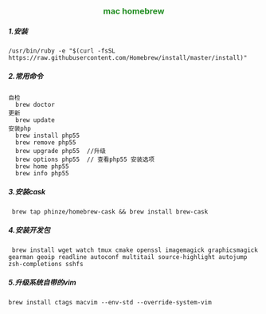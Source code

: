 ### <center style="color:#238E23"> mac homebrew

##### 1.安装
  `/usr/bin/ruby -e "$(curl -fsSL https://raw.githubusercontent.com/Homebrew/install/master/install)"`

##### 2.常用命令
  ```
  自检
    brew doctor
  更新
    brew update
  安装php
    brew install php55
    brew remove php55
    brew upgrade php55  //升级
    brew options php55  // 查看php55 安装选项
    brew home php55
    brew info php55

 ```
##### 3.安装cask
  ```
   brew tap phinze/homebrew-cask && brew install brew-cask
  ```
##### 4.安装开发包
 ```
  brew install wget watch tmux cmake openssl imagemagick graphicsmagick gearman geoip readline autoconf multitail source-highlight autojump zsh-completions sshfs
 ```
##### 5.升级系统自带的vim
 `brew install ctags macvim --env-std --override-system-vim`

